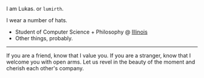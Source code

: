I am Lukas. or `lumirth`.

I wear a number of hats.

- Student of Computer Science + Philosophy @ [Illinois](https://cs.illinois.edu)
- Other things, probably.

---

<!-- 
If you are a friend, know that I value you. If you are a stranger, know that I welcome you with open arms. The distinction between the two is like a drawing in the sand, erased by the tides of time. Come, let us walk together. It is a beautiful ~~bitch~~ beach of a universe. -->

If you are a friend, know that I value you. If you are a stranger, know that I welcome you with open arms. Let us revel in the beauty of the moment and cherish each other's company.
